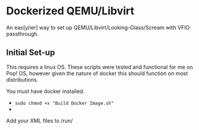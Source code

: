 # Dockerized QEMU/Libvirt

An eas[y/ier] way to set up QEMU/Libvirt/Looking-Glass/Scream with VFIO passthrough.

## Initial Set-up

This requires a linux OS. These scripts were tested and functional for me on Pop! OS, however given the nature of docker this should function on most distributions.

You must have docker installed.

- `sudo chmod +x "Build Docker Image.sh"`
- 

Add your XML files to /run/
